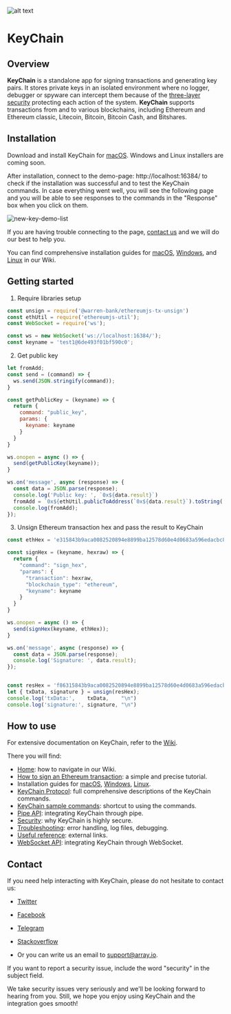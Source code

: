 ![alt text](https://github.com/arrayio/array-io-keychain/blob/master/img/ltl1%20(2).png) 
# KeyChain

## Overview

**KeyChain** is a standalone app for signing transactions and generating key pairs. It stores private keys in an isolated environment where no logger, debugger or spyware can intercept them because of the [three-layer security](https://github.com/arrayio/array-io-keychain/wiki/Security#three-security-layers-of-keychain) protecting each action of the system.
**KeyChain** supports transactions from and to various blockchains, including Ethereum and Ethereum classic, Litecoin, Bitcoin, Bitcoin Cash, and Bitshares. 

## Installation

Download and install KeyChain for [macOS](https://github.com/arrayio/array-io-keychain/releases/download/0.9/KeyChain.Installer.v0.9.app.zip). Windows and Linux installers are coming soon.

After installation, connect to the demo-page: http://localhost:16384/ to check if the installation was successful and to test the KeyChain commands. In case everything went well, you will see the following page and you will be able to see responses to the commands in the "Response" box when you click on them.

![new-key-demo-list](https://user-images.githubusercontent.com/34011337/49649968-d1857900-fa3b-11e8-97c1-a78cf5b6febe.png)

If you are having trouble connecting to the page, [contact us]() and we will do our best to help you.

You can find comprehensive installation guides for [macOS](https://github.com/arrayio/array-io-keychain/wiki/Installation-guide-for-macOS), [Windows](https://github.com/arrayio/array-io-keychain/wiki/Installation-guide-for-Windows), and [Linux](https://github.com/arrayio/array-io-keychain/wiki/Installation-guide-for-Linux) in our Wiki. 

## Getting started

1. Require libraries setup 

```javascript
const unsign = require('@warren-bank/ethereumjs-tx-unsign')
const ethUtil = require('ethereumjs-util');
const WebSocket = require('ws');
```
```javascript
const ws = new WebSocket('ws://localhost:16384/');
const keyname = 'test1@6de493f01bf590c0';
```

2. Get public key

```javascript
let fromAdd;
const send = (command) => {
  ws.send(JSON.stringify(command));
}

const getPublicKey = (keyname) => {
  return { 
    command: "public_key",
    params: {
      keyname: keyname
    }
  }
}

ws.onopen = async () => {
  send(getPublicKey(keyname));
}

ws.on('message', async (response) => {
  const data = JSON.parse(response);
  console.log('Public key: ', `0x${data.result}`)
  fromAdd = `0x${ethUtil.publicToAddress(`0x${data.result}`).toString('hex')}`;
  console.log(fromAdd);
});
```

3. Unsign Ethereum transaction hex and pass the result to KeyChain

```javascript
const ethHex = 'e315843b9aca0082520894e8899ba12578d60e4d0683a596edacbc85ec18cc6480038080';

const signHex = (keyname, hexraw) => {
  return {
    "command": "sign_hex",
    "params": {
      "transaction": hexraw,
      "blockchain_type": "ethereum",
      "keyname": keyname
    }
  }
}

ws.onopen = async () => {
  send(signHex(keyname, ethHex));
}

ws.on('message', async (response) => {
  const data = JSON.parse(response);
  console.log('Signature: ', data.result);
});


const resHex = 'f86315843b9aca0082520894e8899ba12578d60e4d0683a596edacbc85ec18cc64802aa0c3b68e20527f8f304801986720de1aeb9ab126c55570942420361cedeec1199ca03002d853eb2089e4e63848fcdb7af0fbc46e8f5c856ef0eb849a2270fd621bdb';
let { txData, signature } = unsign(resHex);
console.log('txData:',    txData,    "\n")
console.log('signature:', signature, "\n")
```

## How to use 

For extensive documentation on KeyChain, refer to the [Wiki](https://github.com/arrayio/array-io-keychain/wiki).

There you will find:

- [Home](https://github.com/arrayio/array-io-keychain/wiki): how to navigate in our Wiki. 
- [How to sign an Ethereum transaction](https://github.com/arrayio/array-io-keychain/wiki/How-to-sign-Ethereum-transaction-via-KeyChain): a simple and precise tutorial.
- Installation guides for [macOS](https://github.com/arrayio/array-io-keychain/wiki/Installation-guide-for-macOS), [Windows](https://github.com/arrayio/array-io-keychain/wiki/Installation-guide-for-Windows), [Linux](https://github.com/arrayio/array-io-keychain/wiki/Installation-guide-for-Linux).
- [KeyChain Protocol](https://github.com/arrayio/array-io-keychain/wiki/KeyChain-Protocol): full comprehensive descriptions of the KeyChain commands.
- [KeyChain sample commands](https://github.com/arrayio/array-io-keychain/wiki/KeyChain-sample-commands): shortcut to using the commands.
- [Pipe API](https://github.com/arrayio/array-io-keychain/wiki/Pipe-API): integrating KeyChain through pipe.
- [Security](https://github.com/arrayio/array-io-keychain/wiki/Security): why KeyChain is highly secure.
- [Troubleshooting](https://github.com/arrayio/array-io-keychain/wiki/Troubleshooting): error handling, log files, debugging.
- [Useful reference](https://github.com/arrayio/array-io-keychain/wiki/Useful-reference): external links.
- [WebSocket API](https://github.com/arrayio/array-io-keychain/wiki/WebSocket-API): integrating KeyChain through WebSocket.

## Contact

If you need help interacting with KeyChain, please do not hesitate to contact us:

- [Twitter](https://twitter.com/ProjectArray)

- [Facebook](https://www.facebook.com/Array.IO/)

- [Telegram](https://t.me/arrayio)

- [Stackoverflow](https://stackoverflow.com/users/10429540/array-io)

- Or you can write us an email to support@array.io. 

If you want to report a security issue, include the word "security" in the subject field.

We take security issues very seriously and we'll be looking forward to hearing from you. Still, we hope you enjoy using KeyChain and the integration goes smooth! 
